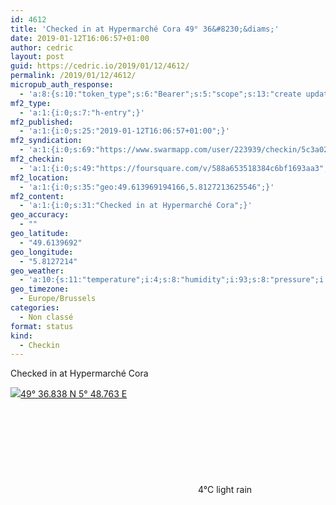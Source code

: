 ```yaml
---
id: 4612
title: 'Checked in at Hypermarché Cora 49° 36&#8230;&diams;'
date: 2019-01-12T16:06:57+01:00
author: cedric
layout: post
guid: https://cedric.io/2019/01/12/4612/
permalink: /2019/01/12/4612/
micropub_auth_response:
  - 'a:8:{s:10:"token_type";s:6:"Bearer";s:5:"scope";s:13:"create update";s:2:"me";s:18:"https://cedric.io/";s:9:"issued_by";s:45:"https://cedric.io/wp-json/indieauth/1.0/token";s:9:"client_id";s:27:"https://ownyourswarm.p3k.io";s:9:"issued_at";i:1542614471;s:4:"user";i:1;s:13:"last_accessed";i:1547305634;}'
mf2_type:
  - 'a:1:{i:0;s:7:"h-entry";}'
mf2_published:
  - 'a:1:{i:0;s:25:"2019-01-12T16:06:57+01:00";}'
mf2_syndication:
  - 'a:1:{i:0;s:69:"https://www.swarmapp.com/user/223939/checkin/5c3a0291d552c7002ce235e0";}'
mf2_checkin:
  - 'a:1:{i:0;s:49:"https://foursquare.com/v/588a653518384c6bf1693aa3";}'
mf2_location:
  - 'a:1:{i:0;s:35:"geo:49.613969194166,5.8127213625546";}'
mf2_content:
  - 'a:1:{i:0;s:31:"Checked in at Hypermarché Cora";}'
geo_accuracy:
  - ""
geo_latitude:
  - "49.6139692"
geo_longitude:
  - "5.8127214"
geo_weather:
  - 'a:10:{s:11:"temperature";i:4;s:8:"humidity";i:93;s:8:"pressure";i:1018;s:10:"cloudiness";i:75;s:4:"wind";a:2:{s:5:"speed";d:7.2;s:6:"degree";i:240;}s:7:"summary";s:10:"light rain";s:4:"icon";s:11:"wi-sprinkle";s:10:"visibility";i:3500;s:7:"sunrise";s:25:"2019-01-12T08:29:48+01:00";s:6:"sunset";s:25:"2019-01-12T17:00:05+01:00";}'
geo_timezone:
  - Europe/Brussels
categories:
  - Non classé
format: status
kind:
  - Checkin
---
```

Checked in at Hypermarché Cora

<p class="sloc-display">
  <img class="icon-location" aria-label="Location: " aria-hidden="true" src="https://cedric.io/wp-content/plugins/simple-location/location.svg" /><span class="p-location"><data class="p-latitude" value="49.613969"></data><data class="p-longitude" value="5.812721"></data><a href="https://www.openstreetmap.org/?mlat=49.6139692&mlon=5.8127214#map=13/49.6139692/5.8127214">49° 36.838 N 5° 48.763 E</a></span><br /><span aria-label="light rain" title="light rain" ><svg class="svg-icon svg-wi-sprinkle" aria-hidden="true"><use xlink:href="https://cedric.io/wp-content/plugins/simple-location/weather-icons.svg#wi-sprinkle"></use></svg></span><span class="p-temperature">4&deg;C</span>&nbsp;light rain
</p>